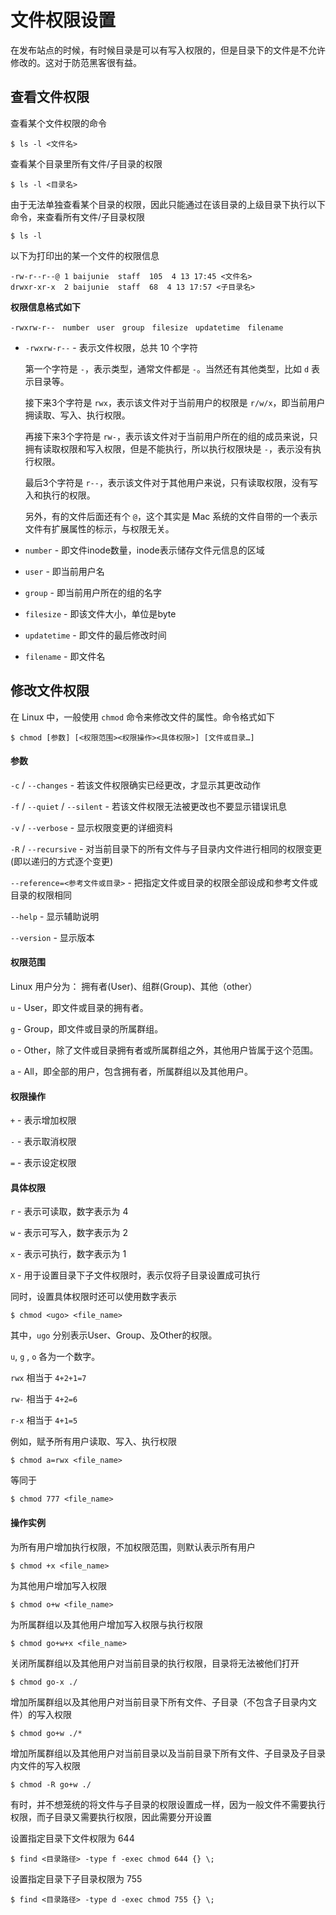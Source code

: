 ﻿# 文件权限设置

在发布站点的时候，有时候目录是可以有写入权限的，但是目录下的文件是不允许修改的。这对于防范黑客很有益。


## 查看文件权限

查看某个文件权限的命令

```
$ ls -l <文件名>
```

查看某个目录里所有文件/子目录的权限

```
$ ls -l <目录名>
```

由于无法单独查看某个目录的权限，因此只能通过在该目录的上级目录下执行以下命令，来查看所有文件/子目录权限

```
$ ls -l
```

以下为打印出的某一个文件的权限信息

```
-rw-r--r--@ 1 baijunie  staff  105  4 13 17:45 <文件名>
drwxr-xr-x  2 baijunie  staff  68  4 13 17:57 <子目录名>
```

**权限信息格式如下**

```
-rwxrw-r--　number　user　group　filesize　updatetime　filename
```

- `-rwxrw-r--` - 表示文件权限，总共 10 个字符

  第一个字符是 `-`，表示类型，通常文件都是 `-`。当然还有其他类型，比如 `d` 表示目录等。

  接下来3个字符是 `rwx`，表示该文件对于当前用户的权限是 `r/w/x`，即当前用户拥读取、写入、执行权限。

  再接下来3个字符是 `rw-`，表示该文件对于当前用户所在的组的成员来说，只拥有读取权限和写入权限，但是不能执行，所以执行权限块是 `-`，表示没有执行权限。

  最后3个字符是 `r--`，表示该文件对于其他用户来说，只有读取权限，没有写入和执行的权限。

  另外，有的文件后面还有个 `@`，这个其实是 Mac 系统的文件自带的一个表示文件有扩展属性的标示，与权限无关。 

- `number` - 即文件inode数量，inode表示储存文件元信息的区域

- `user` - 即当前用户名

- `group` - 即当前用户所在的组的名字

- `filesize` - 即该文件大小，单位是byte

- `updatetime` - 即文件的最后修改时间

- `filename` - 即文件名


## 修改文件权限

在 Linux 中，一般使用 `chmod` 命令来修改文件的属性。命令格式如下

```
$ chmod [参数] [<权限范围><权限操作><具体权限>] [文件或目录…]
```

#### 参数

`-c` / `--changes` - 若该文件权限确实已经更改，才显示其更改动作

`-f` / `--quiet` / `--silent` - 若该文件权限无法被更改也不要显示错误讯息

`-v` / `--verbose` - 显示权限变更的详细资料

`-R` / `--recursive` - 对当前目录下的所有文件与子目录内文件进行相同的权限变更(即以递归的方式逐个变更)

`--reference=<参考文件或目录>` - 把指定文件或目录的权限全部设成和参考文件或目录的权限相同

`--help` - 显示辅助说明

`--version` - 显示版本

#### 权限范围

Linux 用户分为： 拥有者(User)、组群(Group)、其他（other）

`u` - User，即文件或目录的拥有者。

`g` - Group，即文件或目录的所属群组。

`o` - Other，除了文件或目录拥有者或所属群组之外，其他用户皆属于这个范围。

`a` - All，即全部的用户，包含拥有者，所属群组以及其他用户。

#### 权限操作

`+` - 表示增加权限

`-` - 表示取消权限

`=` - 表示设定权限

#### 具体权限

`r` - 表示可读取，数字表示为 4

`w` - 表示可写入，数字表示为 2

`x` - 表示可执行，数字表示为 1

`X` - 用于设置目录下子文件权限时，表示仅将子目录设置成可执行

同时，设置具体权限时还可以使用数字表示

```
$ chmod <ugo> <file_name>
```

其中，`ugo` 分别表示User、Group、及Other的权限。

`u`, `g` , `o` 各为一个数字。

`rwx` 相当于 `4+2+1=7`

`rw-` 相当于 `4+2=6`

`r-x` 相当于 `4+1=5`

例如，赋予所有用户读取、写入、执行权限

```
$ chmod a=rwx <file_name>
```

等同于

```
$ chmod 777 <file_name>
```


#### 操作实例

为所有用户增加执行权限，不加权限范围，则默认表示所有用户

```
$ chmod +x <file_name>
```

为其他用户增加写入权限

```
$ chmod o+w <file_name>
```

为所属群组以及其他用户增加写入权限与执行权限

```
$ chmod go+w+x <file_name>
```

关闭所属群组以及其他用户对当前目录的执行权限，目录将无法被他们打开

```
$ chmod go-x ./
```

增加所属群组以及其他用户对当前目录下所有文件、子目录（不包含子目录内文件）的写入权限

```
$ chmod go+w ./*
```

增加所属群组以及其他用户对当前目录以及当前目录下所有文件、子目录及子目录内文件的写入权限

```
$ chmod -R go+w ./
```

有时，并不想笼统的将文件与子目录的权限设置成一样，因为一般文件不需要执行权限，而子目录又需要执行权限，因此需要分开设置

设置指定目录下文件权限为 644

```
$ find <目录路径> -type f -exec chmod 644 {} \;
```

设置指定目录下子目录权限为 755

```
$ find <目录路径> -type d -exec chmod 755 {} \;
```